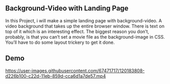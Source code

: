 ## Background-Video with Landing Page

In this Project, i will make a simple landing page with background-video.  A video background that takes up the entire browser window. 
There is text on top of it which is an interesting effect.
The biggest reason you don’t, probably, is that you can’t set a movie file as the background-image in CSS. 
You’ll have to do some layout trickery to get it done. 

## Demo


https://user-images.githubusercontent.com/67471717/120183808-d226b100-c22d-11eb-859d-cca6d1a7de57.mp4

